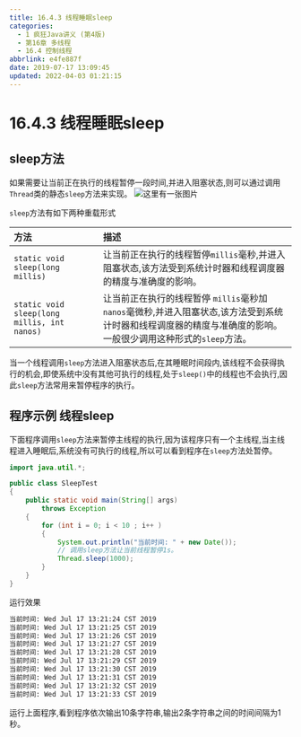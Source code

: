 ```yaml
---
title: 16.4.3 线程睡眠sleep
categories: 
  - 1 疯狂Java讲义 (第4版)
  - 第16章 多线程
  - 16.4 控制线程
abbrlink: e4fe887f
date: 2019-07-17 13:09:45
updated: 2022-04-03 01:21:15
---
```

# 16.4.3 线程睡眠sleep
## sleep方法
如果需要让当前正在执行的线程暂停一段时间,并进入阻塞状态,则可以通过调用`Thread`类的静态`sleep`方法来实现。
![这里有一张图片](https://image-1257720033.cos.ap-shanghai.myqcloud.com/blog/readbooknote/fangkuangJavaJiangYi3/16/1.png)

`sleep`方法有如下两种重载形式

|方法|描述|
|:---|:---|
|`static void sleep(long millis)`|让当前正在执行的线程暂停`millis`毫秒,并进入阻塞状态,该方法受到系统计时器和线程调度器的精度与准确度的影响。|
|`static void sleep(long millis, int nanos)`|让当前正在执行的线程暂停 `millis`毫秒加 `nanos`毫微秒,并进入阻塞状态,该方法受到系统计时器和线程调度器的精度与准确度的影响。一般很少调用这种形式的`sleep`方法。|

当一个线程调用`sleep`方法进入阻塞状态后,在其睡眠时间段内,该线程不会获得执行的机会,即使系统中没有其他可执行的线程,处于`sleep()`中的线程也不会执行,因此`sleep`方法常用来暂停程序的执行。
## 程序示例 线程sleep
下面程序调用`sleep`方法来暂停主线程的执行,因为该程序只有一个主线程,当主线程进入睡眠后,系统没有可执行的线程,所以可以看到程序在`sleep`方法处暂停。
```java
import java.util.*;

public class SleepTest
{
    public static void main(String[] args)
        throws Exception
    {
        for (int i = 0; i < 10 ; i++ )
        {
            System.out.println("当前时间: " + new Date());
            // 调用sleep方法让当前线程暂停1s。
            Thread.sleep(1000);
        }
    }
}
```
运行效果
```cmd
当前时间: Wed Jul 17 13:21:24 CST 2019
当前时间: Wed Jul 17 13:21:25 CST 2019
当前时间: Wed Jul 17 13:21:26 CST 2019
当前时间: Wed Jul 17 13:21:27 CST 2019
当前时间: Wed Jul 17 13:21:28 CST 2019
当前时间: Wed Jul 17 13:21:29 CST 2019
当前时间: Wed Jul 17 13:21:30 CST 2019
当前时间: Wed Jul 17 13:21:31 CST 2019
当前时间: Wed Jul 17 13:21:32 CST 2019
当前时间: Wed Jul 17 13:21:33 CST 2019
```
运行上面程序,看到程序依次输出10条字符串,输出2条字符串之间的时间间隔为1秒。
